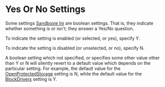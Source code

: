 # Yes Or No Settings

Some settings [Sandboxie Ini](SandboxieIni.md) are boolean settings. That is, they indicate whether something is or isn't; they answer a Yes/No question.

To indicate the setting is enabled (or selected, or yes), specify Y.

To indicate the setting is disabled (or unselected, or no), specify N.

A boolean setting which not specified, or specifies some other value other than Y or N will silently revert to a default value which depends on the particular setting. For example, the default value for the [OpenProtectedStorage](OpenProtectedStorage.md) setting is N, while the default value for the [BlockDrivers](BlockDrivers.md) setting is Y.
